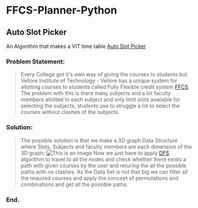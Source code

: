 # FFCS-Planner-Python
## Auto Slot Picker
An Algorithm that makes a VIT time table [ Auto Slot Picker](https://ffcs.vitrendz.com/)

### Problem Statement:
> Every College got it's own way of giving the courses to students but Vellore Institute of Technology - Vellore has a unique system for allotting courses to students called Fully Flexible credit system [FFCS](https://vit.ac.in/academics/ffcs "FFCS").
> The problem with this is there many subjects and a lot faculty members allotted to each subject and only limit slots available for selecting the subjects, students use to struggle a lot to select the courses without clashes of the subjects.

### Solution:
> The possible solution is that we make a 3D graph Data Structure where Slots, Subjects and faculty members are each dimension of the 3D graph:
![This is an image](https://miro.medium.com/max/1050/0*BEvnN1fOYyIotaw1.jpg)
> Now we just have to apply [DFS](https://www.geeksforgeeks.org/depth-first-search-or-dfs-for-a-graph/) algorithm to travel to all the nodes and check whether there exists a path with given courses by the user and returing the all the possible paths with no clashes.
> As the Data Set is not that big we can filter all the required courses and apply the concept of permutations and combinations and get all the possible paths.

### End.

